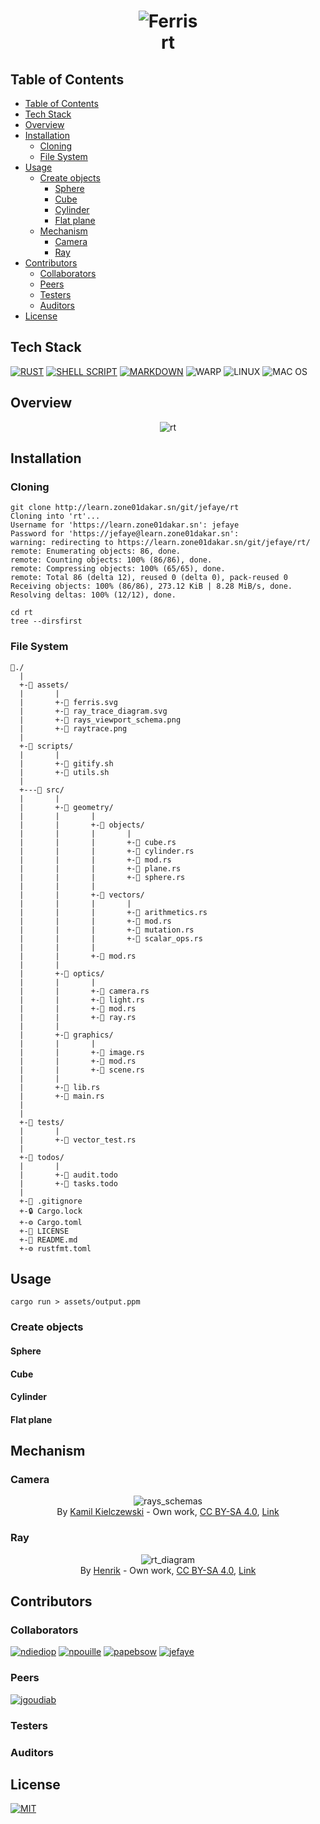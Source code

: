 <h1 align=center>
    <img alt="Ferris" src="assets/ferris.svg">
    <br>
    rt
</h1>

## Table of Contents

- [Table of Contents](#table-of-contents)
- [Tech Stack](#tech-stack)
- [Overview](#overview)
- [Installation](#installation)
  - [Cloning](#cloning)
  - [File System](#file-system)
- [Usage](#usage)
  - [Create objects](#create-objects)
    - [Sphere](#sphere)
    - [Cube](#cube)
    - [Cylinder](#cylinder)
    - [Flat plane](#flat-plane)
  - [Mechanism](#mechanism)
    - [Camera](#camera)
    - [Ray](#ray)
- [Contributors](#contributors)
  - [Collaborators](#collaborators)
  - [Peers](#peers)
  - [Testers](#testers)
  - [Auditors](#auditors)
- [License](#license)

## Tech Stack

[![RUST](https://img.shields.io/badge/Rust-black?style=for-the-badge&logo=rust&logoColor=#E57324)](./src/main.rs)
[![SHELL SCRIPT](https://img.shields.io/badge/Shell_Script-121011?style=for-the-badge&logo=gnu-bash&logoColor=white)](./scripts/gitify.sh)
[![MARKDOWN](https://img.shields.io/badge/Markdown-000000?style=for-the-badge&logo=markdown&logoColor=white)](#table-of-contents)
![WARP](https://img.shields.io/badge/warp-01A4FF?style=for-the-badge&logo=warp&logoColor=white)
![LINUX](https://img.shields.io/badge/Linux-FCC624?style=for-the-badge&logo=linux&logoColor=black)
![MAC OS](https://img.shields.io/badge/mac%20os-000000?style=for-the-badge&logo=apple&logoColor=white)

## Overview

<div align=center><img alt="rt" src="assets/raytrace.png"></div>

## Installation

### Cloning

```shell
git clone http://learn.zone01dakar.sn/git/jefaye/rt
Cloning into 'rt'...
Username for 'https://learn.zone01dakar.sn': jefaye
Password for 'https://jefaye@learn.zone01dakar.sn':
warning: redirecting to https://learn.zone01dakar.sn/git/jefaye/rt/
remote: Enumerating objects: 86, done.
remote: Counting objects: 100% (86/86), done.
remote: Compressing objects: 100% (65/65), done.
remote: Total 86 (delta 12), reused 0 (delta 0), pack-reused 0
Receiving objects: 100% (86/86), 273.12 KiB | 8.28 MiB/s, done.
Resolving deltas: 100% (12/12), done.

cd rt
tree --dirsfirst
```

### File System

    📂./
      |
      +-📂 assets/
      |       |
      |       +-🌄 ferris.svg
      |       +-🌄 ray_trace_diagram.svg
      |       +-🌄 rays_viewport_schema.png
      |       +-🌄 raytrace.png
      |
      +-📂 scripts/
      |       |
      |       +-📜 gitify.sh
      |       +-📜 utils.sh
      |
      +---📂 src/
      |       |
      |       +-📂 geometry/
      |       |       |
      |       |       +-📂 objects/
      |       |       |       |
      |       |       |       +-📄 cube.rs
      |       |       |       +-📄 cylinder.rs
      |       |       |       +-📄 mod.rs
      |       |       |       +-📄 plane.rs
      |       |       |       +-📄 sphere.rs
      |       |       |
      |       |       +-📂 vectors/
      |       |       |       |
      |       |       |       +-📄 arithmetics.rs
      |       |       |       +-📄 mod.rs
      |       |       |       +-📄 mutation.rs
      |       |       |       +-📄 scalar_ops.rs
      |       |       |
      |       |       +-📄 mod.rs
      |       |
      |       +-📂 optics/
      |       |       |
      |       |       +-📄 camera.rs
      |       |       +-📄 light.rs
      |       |       +-📄 mod.rs
      |       |       +-📄 ray.rs
      |       |
      |       +-📂 graphics/
      |       |       |
      |       |       +-📄 image.rs
      |       |       +-📄 mod.rs
      |       |       +-📄 scene.rs
      |       |
      |       +-📄 lib.rs
      |       +-📄 main.rs
      |
      |
      +-📂 tests/
      |       |
      |       +-📄 vector_test.rs
      |
      +-📂 todos/
      |       |
      |       +-📝 audit.todo
      |       +-📝 tasks.todo
      |
      +-🚫 .gitignore
      +-🔒 Cargo.lock
      +-⚙️ Cargo.toml
      +-🔑 LICENSE
      +-📖 README.md
      +-⚙️ rustfmt.toml

## Usage

```shell
cargo run > assets/output.ppm
```

### Create objects

#### Sphere

#### Cube

#### Cylinder

#### Flat plane

## Mechanism

### Camera

<figure align=center>
    <img alt="rays_schemas" src="assets/rays_viewport_schema.png">
    <br>
    <figcaption>By <a href="//commons.wikimedia.org/w/index.php?title=User:Kamil_Kielczewski&amp;action=edit&amp;redlink=1" class="new" title="User:Kamil Kielczewski (page does not exist)">Kamil Kielczewski</a> - <span class="int-own-work" lang="en">Own work</span>, <a href="https://creativecommons.org/licenses/by-sa/4.0" title="Creative Commons Attribution-Share Alike 4.0">CC BY-SA 4.0</a>, <a href="https://commons.wikimedia.org/w/index.php?curid=76049175">Link</a></figcaption>
</figure>

### Ray

<figure align=center>
    <img alt="rt_diagram" src="assets/ray_trace_diagram.svg">
    <br>
    <figcaption>By <a href="//commons.wikimedia.org/wiki/User:Henrik" title="User:Henrik">Henrik</a> - <span class="int-own-work" lang="en">Own work</span>, <a href="https://creativecommons.org/licenses/by-sa/4.0" title="Creative Commons Attribution-Share Alike 4.0">CC BY-SA 4.0</a>, <a href="https://commons.wikimedia.org/w/index.php?curid=3869326">Link</a></figcaption>
</figure>

## Contributors

### Collaborators

[![ndiediop](https://shields.io/badge/Author-ndiediop-magenta)](http://learn.zone01dakar.sn/git/ndiediop)
[![npouille](https://shields.io/badge/Author-npouille-magenta)](http://learn.zone01dakar.sn/git/npouille)
[![papebsow](https://shields.io/badge/Author-papebsow-cyan)](http://learn.zone01dakar.sn/git/papebsow)
[![jefaye](https://shields.io/badge/Author-jefaye-cyan)](http://learn.zone01dakar.sn/git/jefaye)

### Peers

[![jgoudiab](https://shields.io/badge/Author-jgoudiab-blue)](http://learn.zone01dakar.sn/git/jgoudiab)

### Testers

### Auditors

## License

[![MIT](https://shields.io/badge/License-MIT-black)](LICENSE)

